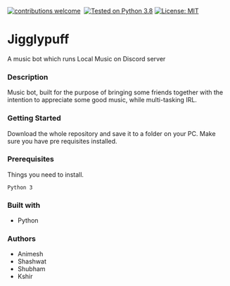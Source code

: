 [![contributions welcome](https://img.shields.io/static/v1.svg?label=Contributions&message=Welcome&color=0059b3&style=flat-square)](https://github.com/TheAlgorithms/Python/blob/master/CONTRIBUTING.md)&nbsp;
[![Tested on Python 3.8](https://img.shields.io/badge/Tested%20-Python%203.8-blue.svg?logo=python&style=flat-square)]( https://www.python.org/downloads)
[![License: MIT](https://img.shields.io/badge/License-MIT-yellow.svg)](https://opensource.org/licenses/MIT)

# Jigglypuff
A music bot which runs Local Music on Discord server


### Description
Music bot, built for the purpose of bringing some friends together with the intention to appreciate some good music, while multi-tasking IRL.

### Getting Started
Download the whole repository and save it to a folder on your PC. Make sure you have pre requisites installed.

### Prerequisites
Things you need to install.
```
Python 3
```

### Built with
* Python

### Authors
* Animesh
* Shashwat
* Shubham
* Kshir
